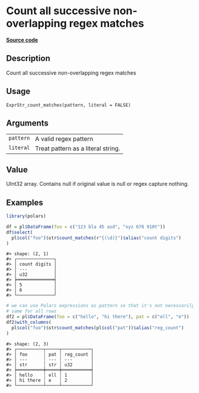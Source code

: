 

# Count all successive non-overlapping regex matches

[**Source code**](https://github.com/pola-rs/r-polars/tree/main/R/expr__string.R#L663)

## Description

Count all successive non-overlapping regex matches

## Usage

<pre><code class='language-R'>ExprStr_count_matches(pattern, literal = FALSE)
</code></pre>

## Arguments

<table>
<tr>
<td style="white-space: nowrap; font-family: monospace; vertical-align: top">
<code id="ExprStr_count_matches_:_pattern">pattern</code>
</td>
<td>
A valid regex pattern
</td>
</tr>
<tr>
<td style="white-space: nowrap; font-family: monospace; vertical-align: top">
<code id="ExprStr_count_matches_:_literal">literal</code>
</td>
<td>
Treat pattern as a literal string.
</td>
</tr>
</table>

## Value

UInt32 array. Contains null if original value is null or regex capture
nothing.

## Examples

``` r
library(polars)

df = pl$DataFrame(foo = c("123 bla 45 asd", "xyz 678 910t"))
df$select(
  pl$col("foo")$str$count_matches(r"{(\d)}")$alias("count digits")
)
```

    #> shape: (2, 1)
    #> ┌──────────────┐
    #> │ count digits │
    #> │ ---          │
    #> │ u32          │
    #> ╞══════════════╡
    #> │ 5            │
    #> │ 6            │
    #> └──────────────┘

``` r
# we can use Polars expressions as pattern so that it's not necessarily the
# same for all rows
df2 = pl$DataFrame(foo = c("hello", "hi there"), pat = c("ell", "e"))
df2$with_columns(
  pl$col("foo")$str$count_matches(pl$col("pat"))$alias("reg_count")
)
```

    #> shape: (2, 3)
    #> ┌──────────┬─────┬───────────┐
    #> │ foo      ┆ pat ┆ reg_count │
    #> │ ---      ┆ --- ┆ ---       │
    #> │ str      ┆ str ┆ u32       │
    #> ╞══════════╪═════╪═══════════╡
    #> │ hello    ┆ ell ┆ 1         │
    #> │ hi there ┆ e   ┆ 2         │
    #> └──────────┴─────┴───────────┘
